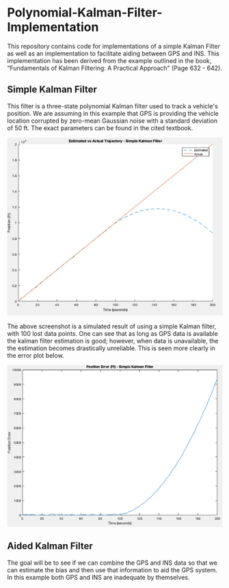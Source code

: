 # Polynomial-Kalman-Filter-Implementation
This repository contains code for implementations of a simple Kalman Filter as well as an implementation to facilitate aiding between GPS and INS. This implementation has been derived from the example outlined in the book, “Fundamentals of Kalman Filtering: A Practical Approach" (Page 632 - 642).

## Simple Kalman Filter
This filter is a three-state polynomial Kalman filter used to track a vehicle's position. We are assuming in this example that GPS is providing the vehicle location corrupted by zero-mean Gaussian noise with a standard deviation of 50 ft. The exact parameters can be found in the cited textbook.

<p align="center">
  <img src="https://github.com/shloksobti/Polynomial-Kalman-Filter-Implementation/blob/master/Screenshots/SimpleKalman1.png" width="512" title="Simple Kalman Filter with lost data points">
</p>

The above screenshot is a simulated result of using a simple Kalman filter, with 100 lost data points. One can see that as long as GPS data is available the kalman filter estimation is good; however, when data is unavailable, the the estimation becomes drastically unreliable. This is seen more clearly in the error plot below.

<p align="center">
  <img src="https://github.com/shloksobti/Polynomial-Kalman-Filter-Implementation/blob/master/Screenshots/SimpleKalman2.png" width="512" title="Simple Kalman Filter with Lost Data Points - Position Error">
</p>


## Aided Kalman Filter
The goal will be to see if we can combine the GPS and INS data so that we can estimate the bias and then use that information to aid the GPS system. In this example both GPS and INS are inadequate by themselves.

